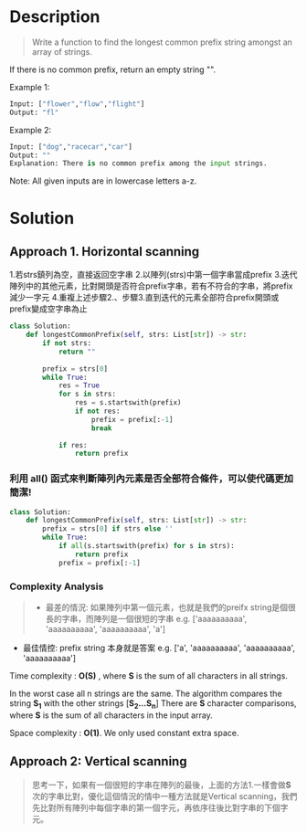 # Description
>Write a function to find the longest common prefix string amongst an array of strings.

If there is no common prefix, return an empty string "".

Example 1:
```py
Input: ["flower","flow","flight"]
Output: "fl"
```
Example 2:
```py
Input: ["dog","racecar","car"]
Output: ""
Explanation: There is no common prefix among the input strings.
```
Note: All given inputs are in lowercase letters a-z.

# Solution

## Approach 1. Horizontal scanning
1.若strs鎮列為空，直接返回空字串
2.以陣列(strs)中第一個字串當成prefix
3.迭代陣列中的其他元素，比對開頭是否符合prefix字串，若有不符合的字串，將prefix減少一字元
4.重複上述步驟2.、步驟3.直到迭代的元素全部符合prefix開頭或prefix變成空字串為止

```py
class Solution:
    def longestCommonPrefix(self, strs: List[str]) -> str:
        if not strs:
            return ""
        
        prefix = strs[0]
        while True:
            res = True
            for s in strs:
                res = s.startswith(prefix)
                if not res:
                    prefix = prefix[:-1]
                    break
            
            if res:
                return prefix
```

### 利用 all() 函式來判斷陣列內元素是否全部符合條件，可以使代碼更加簡潔!

```py
class Solution:
    def longestCommonPrefix(self, strs: List[str]) -> str:
        prefix = strs[0] if strs else ''
        while True:
            if all(s.startswith(prefix) for s in strs):
                return prefix
            prefix = prefix[:-1]
```

### Complexity Analysis
> - 最差的情況: 如果陣列中第一個元素，也就是我們的preifx string是個很長的字串，而陣列是一個很短的字串 e.g. ['aaaaaaaaaa', 'aaaaaaaaaa', 'aaaaaaaaaa', 'a']
  - 最佳情控: prefix string 本身就是答案 e.g. ['a', 'aaaaaaaaaa', 'aaaaaaaaaa', 'aaaaaaaaaa']

Time complexity : **O(S)** , where **S** is the sum of all characters in all strings.

In the worst case all n strings are the same. The algorithm compares the string **S<sub>1</sub>** with the other strings [**S<sub>2</sub>...S<sub>n</sub>**] There are **S** character comparisons, where **S** is the sum of all characters in the input array.

Space complexity : **O(1)**. We only used constant extra space.

## Approach 2: Vertical scanning
>思考一下，如果有一個很短的字串在陣列的最後，上面的方法1.一樣會做**S**次的字串比對，優化這個情況的情中一種方法就是Vertical scanning，我們先比對所有陣列中每個字串的第一個字元，再依序往後比對字串的下個字元。

